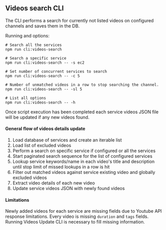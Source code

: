 ## Videos search CLI

The CLI performs a search for currently not listed videos on configured channels and saves them in the DB.  

Running and options:

```
# Search all the services
npm run cli:videos-search

# Search a specific service
npm run cli:videos-search -- -s ec2

# Set number of concurrent services to search
npm run cli:videos-search -- -c 5

# Number of unmatched videos in a row to stop searching the channel.
npm run cli:videos-search -- -sl 5

# List all options
npm run cli:videos-search -- -h
```

Once script execution has been completed each service videos JSON file will be updated if any new videos found.

#### General flow of videos details update 

1) Load database of services and create an iterable list 
2) Load list of excluded videos
3) Perform a search on specific service if configured or all the services
4) Start paginated search sequence for the list of configured services
5) Lookup service keywords/name in each video's title and description until stop limit of missed lookups in a row is hit
6) Filter out matched videos against service existing video and globally excluded videos
7) Extract video details of each new video
8) Update service videos JSON with newly found videos

#### Limitations

Newly added videos for each service are missing fields due to Youtube API response limitations. Every video is missing `duration` and `tags` fields. Running Videos Update CLI is necessary to fill missing information. 
